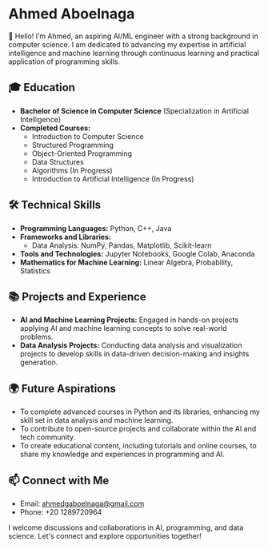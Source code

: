 # Ahmed Aboelnaga

👋 Hello! I’m Ahmed, an aspiring AI/ML engineer with a strong background in computer science. I am dedicated to advancing my expertise in artificial intelligence and machine learning through continuous learning and practical application of programming skills.

## 🎓 Education
- **Bachelor of Science in Computer Science** (Specialization in Artificial Intelligence)
- **Completed Courses:**
  - Introduction to Computer Science
  - Structured Programming
  - Object-Oriented Programming
  - Data Structures
  - Algorithms (In Progress)
  - Introduction to Artificial Intelligence (In Progress)

## 🛠️ Technical Skills
- **Programming Languages:** Python, C++, Java
- **Frameworks and Libraries:** 
  - Data Analysis: NumPy, Pandas, Matplotlib, Scikit-learn
- **Tools and Technologies:** Jupyter Notebooks, Google Colab, Anaconda
- **Mathematics for Machine Learning:** Linear Algebra, Probability, Statistics

## 📚 Projects and Experience
- **AI and Machine Learning Projects:** Engaged in hands-on projects applying AI and machine learning concepts to solve real-world problems.
- **Data Analysis Projects:** Conducting data analysis and visualization projects to develop skills in data-driven decision-making and insights generation.

## 🌍 Future Aspirations
- To complete advanced courses in Python and its libraries, enhancing my skill set in data analysis and machine learning.
- To contribute to open-source projects and collaborate within the AI and tech community.
- To create educational content, including tutorials and online courses, to share my knowledge and experiences in programming and AI.

## 📫 Connect with Me
- Email: [ahmedgaboelnaga@gmail.com](mailto:ahmedgaboelnaga@gmail.com)
- Phone: +20 1289720964

I welcome discussions and collaborations in AI, programming, and data science. Let's connect and explore opportunities together!
